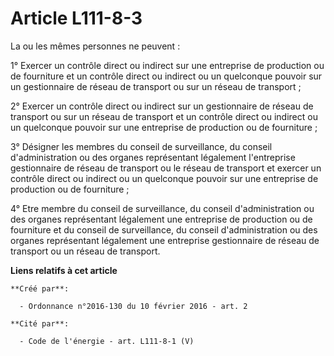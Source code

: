 # Article L111-8-3

La ou les mêmes personnes ne peuvent : 

1° Exercer un contrôle direct ou indirect sur une entreprise de production ou de fourniture et un contrôle direct ou indirect
ou un quelconque pouvoir sur un gestionnaire de réseau de transport ou sur un réseau de transport ; 

2° Exercer un contrôle direct ou indirect sur un gestionnaire de réseau de transport ou sur un réseau de transport et un
contrôle direct ou indirect ou un quelconque pouvoir sur une entreprise de production ou de fourniture ; 

3° Désigner les membres du conseil de surveillance, du conseil d'administration ou des organes représentant légalement
l'entreprise gestionnaire de réseau de transport ou le réseau de transport et exercer un contrôle direct ou indirect ou un
quelconque pouvoir sur une entreprise de production ou de fourniture ; 

4° Etre membre du conseil de surveillance, du conseil d'administration ou des organes représentant légalement une entreprise
de production ou de fourniture et du conseil de surveillance, du conseil d'administration ou des organes représentant
légalement une entreprise gestionnaire de réseau de transport ou un réseau de transport.

**Liens relatifs à cet article**

	**Créé par**:

	  - Ordonnance n°2016-130 du 10 février 2016 - art. 2

	**Cité par**:

	  - Code de l'énergie - art. L111-8-1 (V)
